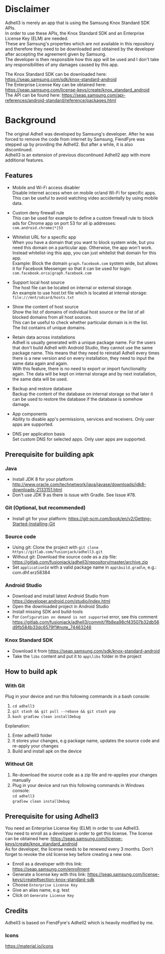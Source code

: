 # Disclaimer
Adhell3 is merely an app that is using the Samsung Knox Standard SDK APIs. <br/>
In order to use these APIs, the Knox Standard SDK and an Enterprise License Key (ELM) are needed. <br/>
These are Samsung's properties which are not available in this repository and therefore they need to be downloaded and obtained by the developer after accepting the agreement given by Samsung. <br/>
The developer is then responsible how this app will be used and I don't take any responsibilities of any damages caused by this app. <br/>

The Knox Standard SDK can be downloaded here: https://seap.samsung.com/sdk/knox-standard-android <br/>
The Enterprise License Key can be obtained here: https://seap.samsung.com/license-keys/create/knox_standard_android <br/>
The API can be found here: https://seap.samsung.com/api-references/android-standard/reference/packages.html


# Background
The original Adhell was developed by Samsung's developer. After he was forced to remove the code from internet by Samsung, FiendFyre was stepped up by providing the Adhell2. But after a while, it is also discontinued.<br/>
Adhell3 is an extension of previous discontinued Adhell2 app with more additional features.


## Features
- Mobile and Wi-Fi access disabler<br/>
Disable internet access when on mobile or/and Wi-Fi for specific apps. This can be useful to avoid watching video accidentally by using mobile data.

- Custom deny firewall rule<br/>
This can be used for example to define a custom firewall rule to block ads for Chrome app on port 53 for all ip addresses:<br/>
    `com.android.chrome|*|53`

- Whitelist URL for a specific app<br/>
When you have a domain that you want to block system wide, but you need this domain on a particular app. Otherwise, the app won't work.<br/>
Instead whitelist-ing this app, you can just whitelist that domain for this app.<br/>
Example: Block the domain `graph.facebook.com` system wide, but allows it for Facebook Messenger so that it can be used for login:<br/>
    `com.facebook.orca|graph.facebook.com`

- Support local host source<br/>
The host file can be located on internal or external storage.<br/>
An example to use host.txt file which is located at internal storage:<br/>
    `file:///mnt/sdcard/hosts.txt`

- Show the content of host source<br/>
Show the list of domains of individual host source or the list of all blocked domains from all host sources.<br/>
This can be useful to check whether particular domain is in the list.<br/>
The list contains of unique domains.

- Retain data across installations<br/>
Adhell is usually generated with a unique package name. For the users that don't build Adhell with Android Studio, they cannot use the same package name. This means that they need to reinstall Adhell every times there is a new version and on every installation, they need to input the same data again and again. <br/>
With this feature, there is no need to export or import functionality again. The data will be kept on internal storage and by next installation, the same data will be used.

- Backup and restore database<br/>
Backup the content of the database on internal storage so that later it can be used to restore the database if the database is somehow damage.

- App components<br/>
Ability to disable app's permissions, services and receivers. Only user apps are supported.

- DNS per application basis<br/>
Set custom DNS for selected apps. Only user apps are supported.

## Prerequisite for building apk
### Java
- Install JDK 8 for your platform http://www.oracle.com/technetwork/java/javase/downloads/jdk8-downloads-2133151.html
- Don't use JDK 9 as there is issue with Gradle. See Issue #78.
 
### Git (Optional, but recommended)
- Install git for your platform: https://git-scm.com/book/en/v2/Getting-Started-Installing-Git

### Source code
- Using git: Clone the project with `git clone https://gitlab.com/fusionjack/adhell3.git`
- Without git: Download the source code as a zip file: https://gitlab.com/fusionjack/adhell3/repository/master/archive.zip
- Set `applicationId` with a valid package name in `app\build.gradle`, e.g.: com.dhf.erz58384

### Android Studio
- Download and install latest Android Studio from https://developer.android.com/studio/index.html
- Open the downloaded project in Android Studio
- Install missing SDK and build-tools
- For `Configuration on demand is not supported` error, see this comment https://gitlab.com/fusionjack/adhell3/commit/1fb8ea98cf43507b32db56d9fb584b33dc6579f1#note_74463246

### Knox Standard SDK
- Download it from https://seap.samsung.com/sdk/knox-standard-android
- Take the `libs` content and put it to `app\libs` folder in the project 

## How to build apk

### With Git
Plug in your device and run this following commands in a bash console:<br/>
1. `cd adhell3`<br/>
2. `git stash && git pull --rebase && git stash pop`<br/>
3. `bash gradlew clean installDebug`

Explanation:
1. Enter adhell3 folder
2. It stores your changes, e.g package name, updates the source code and re-apply your changes
3. Build and install apk on the device

### Without Git
1. Re-download the source code as a zip file and re-applies your changes manually<br/>
2. Plug in your device and run this following commands in Windows console:<br/>
`cd adhell3`<br/>
`gradlew clean installDebug`


## Prerequisite for using Adhell3
You need an Enterprise License Key (ELM) in order to use Adhell3. <br/>
You need to enroll as a developer in order to get this license. The license can be obtained here: https://seap.samsung.com/license-keys/create/knox_standard_android <br/>
As for developer, the license needs to be renewed every 3 months. Don't forget to revoke the old license key before creating a new one.
- Enroll as a developer with this link: https://seap.samsung.com/enrollment
- Generate a license key with this link: https://seap.samsung.com/license-keys/create#section-knox-standard-sdk
- Choose `Enterprise License Key`
- Give an alias name, e.g. test
- Click on `Generate License Key`


## Credits
Adhell3 is based on FiendFyre's Adhell2 which is heavily modified by me.<br/>
### Icons
https://material.io/icons